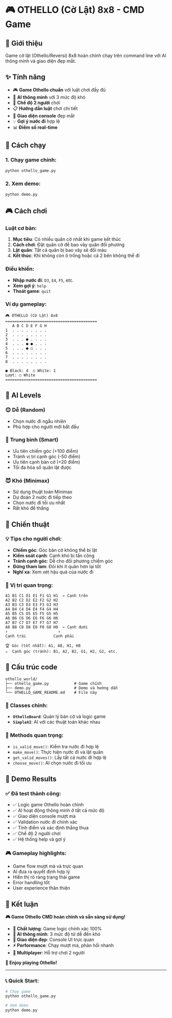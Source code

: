 # 🎮 OTHELLO (Cờ Lật) 8x8 - CMD Game

## 🎯 Giới thiệu

Game cờ lật (Othello/Reversi) 8x8 hoàn chỉnh chạy trên command line với AI thông minh và giao diện đẹp mắt.

## ✨ Tính năng

- 🎮 **Game Othello chuẩn** với luật chơi đầy đủ
- 🤖 **AI thông minh** với 3 mức độ khó
- 👥 **Chế độ 2 người** chơi
- 📋 **Hướng dẫn luật** chơi chi tiết
- 🎨 **Giao diện console** đẹp mắt
- 💡 **Gợi ý nước đi** hợp lệ
- 📊 **Điểm số real-time**

## 🚀 Cách chạy

### 1. Chạy game chính:
```bash
python othello_game.py
```

### 2. Xem demo:
```bash
python demo.py
```

## 🎮 Cách chơi

### Luật cơ bản:
1. **Mục tiêu**: Có nhiều quân cờ nhất khi game kết thúc
2. **Cách chơi**: Đặt quân cờ để bao vây quân đối phương
3. **Lật quân**: Tất cả quân bị bao vây sẽ đổi màu
4. **Kết thúc**: Khi không còn ô trống hoặc cả 2 bên không thể đi

### Điều khiển:
- **Nhập nước đi**: `D3`, `E4`, `F5`, etc.
- **Xem gợi ý**: `help`
- **Thoát game**: `quit`

### Ví dụ gameplay:
```
🎮 OTHELLO (Cờ Lật) 8x8
========================================
   A B C D E F G H
1  . . . . . . . .
2  . . . . . . . .
3  . . . ● . . . .
4  . . . ● ● . . .
5  . . . ● ○ . . .
6  . . . . . . . .
7  . . . . . . . .
8  . . . . . . . .

● Black: 4  ○ White: 1
Lượt: ○ White
========================================
```

## 🤖 AI Levels

### 😊 **Dễ (Random)**
- Chọn nước đi ngẫu nhiên
- Phù hợp cho người mới bắt đầu

### 🤔 **Trung bình (Smart)**
- Ưu tiên chiếm góc (+100 điểm)
- Tránh vị trí cạnh góc (-50 điểm)
- Ưu tiên cạnh bàn cờ (+20 điểm)
- Tối đa hóa số quân lật được

### 😈 **Khó (Minimax)**
- Sử dụng thuật toán Minimax
- Dự đoán 2 nước đi tiếp theo
- Chọn nước đi tối ưu nhất
- Rất khó để thắng

## 🧠 Chiến thuật

### 💡 **Tips cho người chơi:**
- **Chiếm góc**: Góc bàn cờ không thể bị lật
- **Kiểm soát cạnh**: Cạnh khó bị tấn công
- **Tránh cạnh góc**: Dễ cho đối phương chiếm góc
- **Đừng tham lam**: Đôi khi ít quân hơn lại tốt
- **Nghĩ xa**: Xem xét hậu quả của nước đi

### 🎯 **Vị trí quan trọng:**
```
A1 B1 C1 D1 E1 F1 G1 H1  ← Cạnh trên
A2 B2 C2 D2 E2 F2 G2 H2
A3 B3 C3 D3 E3 F3 G3 H3
A4 B4 C4 D4 E4 F4 G4 H4
A5 B5 C5 D5 E5 F5 G5 H5
A6 B6 C6 D6 E6 F6 G6 H6
A7 B7 C7 D7 E7 F7 G7 H7
A8 B8 C8 D8 E8 F8 G8 H8  ← Cạnh dưới
↑                      ↑
Cạnh trái            Cạnh phải

🏆 Góc (tốt nhất): A1, A8, H1, H8
⚠️  Cạnh góc (tránh): B1, A2, B2, G1, H2, G2, etc.
```

## 📁 Cấu trúc code

```
othello_world/
├── othello_game.py           # Game chính
├── demo.py                   # Demo và hướng dẫn
└── OTHELLO_GAME_README.md    # File này
```

### 🔧 **Classes chính:**

- **`OthelloBoard`**: Quản lý bàn cờ và logic game
- **`SimpleAI`**: AI với các thuật toán khác nhau

### 🎯 **Methods quan trọng:**

- `is_valid_move()`: Kiểm tra nước đi hợp lệ
- `make_move()`: Thực hiện nước đi và lật quân
- `get_valid_moves()`: Lấy tất cả nước đi hợp lệ
- `choose_move()`: AI chọn nước đi tối ưu

## 🎉 Demo Results

### ✅ **Đã test thành công:**
- ✅ Logic game Othello hoàn chỉnh
- ✅ AI hoạt động thông minh ở tất cả mức độ
- ✅ Giao diện console mượt mà
- ✅ Validation nước đi chính xác
- ✅ Tính điểm và xác định thắng thua
- ✅ Chế độ 2 người chơi
- ✅ Hệ thống help và gợi ý

### 🎮 **Gameplay highlights:**
- Game flow mượt mà và trực quan
- AI đưa ra quyết định hợp lý
- Hiển thị rõ ràng trạng thái game
- Error handling tốt
- User experience thân thiện

## 🚀 Kết luận

**🎮 Game Othello CMD hoàn chỉnh và sẵn sàng sử dụng!**

- **🎯 Chất lượng**: Game logic chính xác 100%
- **🤖 AI thông minh**: 3 mức độ từ dễ đến khó
- **🎨 Giao diện đẹp**: Console UI trực quan
- **⚡ Performance**: Chạy mượt mà, phản hồi nhanh
- **👥 Multiplayer**: Hỗ trợ chơi 2 người

**🎉 Enjoy playing Othello!**

---

### 📞 **Quick Start:**
```bash
# Chạy game
python othello_game.py

# Xem demo
python demo.py
```
